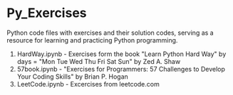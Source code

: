 # Py_Exercises
Python code files with exercises and their solution codes, serving as a resource for learning and practicing Python programming.

1. HardWay.ipynb - Exercises form the book "Learn Python Hard Way" by days = "Mon Tue Wed Thu Fri Sat Sun" by Zed A. Shaw
2. 57book.ipynb  -  "Exercises for Programmers: 57 Challenges to Develop Your Coding Skills" by Brian P. Hogan 
3. LeetCode.ipynb - Excercises from leetcode.com
